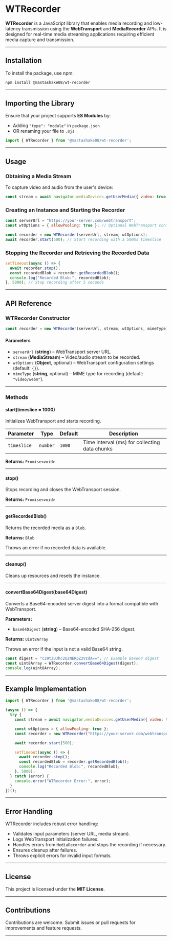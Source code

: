 

# WTRecorder

**WTRecorder** is a JavaScript library that enables media recording and low-latency transmission using the **WebTransport** and **MediaRecorder** APIs. It is designed for real-time media streaming applications requiring efficient media capture and transmission.

---

## Installation

To install the package, use npm:

```sh
npm install @mastashake08/wt-recorder
```

---

## Importing the Library

Ensure that your project supports **ES Modules** by:
- Adding `"type": "module"` in `package.json`
- OR renaming your file to `.mjs`

```js
import { WTRecorder } from '@mastashake08/wt-recorder';
```

---

## Usage

### **Obtaining a Media Stream**
To capture video and audio from the user's device:

```js
const stream = await navigator.mediaDevices.getUserMedia({ video: true, audio: true });
```

### **Creating an Instance and Starting the Recorder**
```js
const serverUrl = "https://your-server.com/webtransport";
const wtOptions = { allowPooling: true }; // Optional WebTransport configuration

const recorder = new WTRecorder(serverUrl, stream, wtOptions);
await recorder.start(500); // Start recording with a 500ms timeslice
```

### **Stopping the Recorder and Retrieving the Recorded Data**
```js
setTimeout(async () => {
  await recorder.stop();
  const recordedBlob = recorder.getRecordedBlob();
  console.log("Recorded Blob:", recordedBlob);
}, 5000); // Stop recording after 5 seconds
```

---

## API Reference

### **WTRecorder Constructor**
```js
const recorder = new WTRecorder(serverUrl, stream, wtOptions, mimeType);
```

#### **Parameters**
- `serverUrl` (**string**) – WebTransport server URL.
- `stream` (**MediaStream**) – Video/audio stream to be recorded.
- `wtOptions` (**Object**, optional) – WebTransport configuration settings (default: `{}`).
- `mimeType` (**string**, optional) – MIME type for recording (default: `"video/webm"`).

---

### **Methods**

#### **start(timeslice = 1000)**
Initializes WebTransport and starts recording.

| Parameter  | Type   | Default | Description |
|------------|--------|---------|-------------|
| `timeslice` | `number` | `1000` | Time interval (ms) for collecting data chunks |

**Returns:** `Promise<void>`

---

#### **stop()**
Stops recording and closes the WebTransport session.

**Returns:** `Promise<void>`

---

#### **getRecordedBlob()**
Returns the recorded media as a `Blob`.

**Returns:** `Blob`

Throws an error if no recorded data is available.

---

#### **cleanup()**
Cleans up resources and resets the instance.

---

#### **convertBase64Digest(base64Digest)**
Converts a Base64-encoded server digest into a format compatible with WebTransport.

**Parameters:**
- `base64Digest` (**string**) – Base64-encoded SHA-256 digest.

**Returns:** `Uint8Array`

Throws an error if the input is not a valid Base64 string.

```js
const digest = "c29tZUJhc2U2NERpZ2VzdA=="; // Example Base64 digest
const uint8Array = WTRecorder.convertBase64Digest(digest);
console.log(uint8Array);
```

---

## Example Implementation

```js
import { WTRecorder } from '@mastashake08/wt-recorder';

(async () => {
  try {
    const stream = await navigator.mediaDevices.getUserMedia({ video: true, audio: true });

    const wtOptions = { allowPooling: true };
    const recorder = new WTRecorder("https://your-server.com/webtransport", stream, wtOptions);

    await recorder.start(500);

    setTimeout(async () => {
      await recorder.stop();
      const recordedBlob = recorder.getRecordedBlob();
      console.log("Recorded Blob:", recordedBlob);
    }, 5000);
  } catch (error) {
    console.error("WTRecorder Error:", error);
  }
})();
```

---

## Error Handling

WTRecorder includes robust error handling:
- Validates input parameters (server URL, media stream).
- Logs WebTransport initialization failures.
- Handles errors from `MediaRecorder` and stops the recording if necessary.
- Ensures cleanup after failures.
- Throws explicit errors for invalid input formats.

---

## License

This project is licensed under the **MIT License**.

---

## Contributions

Contributions are welcome. Submit issues or pull requests for improvements and feature requests.

---
